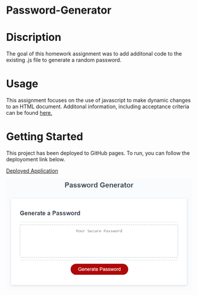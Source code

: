 # Password-Generator
# Discription
The goal of this homework assignment was to add additonal code to the existing .js file to generate a random password.  

# Usage
This assignment focuses on the use of javascript to make dynamic changes to an HTML document.  Additonal information, including acceptance criteria can be found [here.](https://github.com/Glove1911/Password-Generator/blob/main/assets/AcceptanceCriteria.md)

# Getting Started
This project has been deployed to GitHub pages.  To run, you can follow the deployoment link below. 

[Deployed Application](https://glove1911.github.io/Password-Generator/)

<img src="https://github.com/Glove1911/Password-Generator/blob/main/assets/03-javascript-homework-demo.png">
